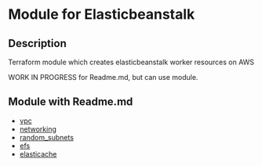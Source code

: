 # Module for Elasticbeanstalk

## Description

Terraform module which creates elasticbeanstalk worker resources on AWS

WORK IN PROGRESS for Readme.md, but can use module.

## Module with Readme.md

- [vpc](../vpc)
- [networking](../networking)
- [random_subnets](../random_subnets)
- [efs](../efs)
- [elasticache](../elasticache)

